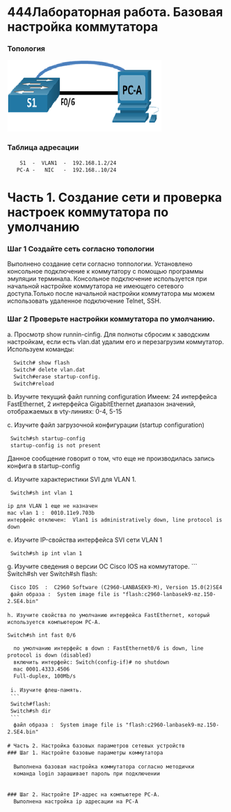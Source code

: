 # 444Лабораторная работа. Базовая настройка коммутатора

### Топология
![](1.png)

### Таблица адресации
```
    S1  -  VLAN1  -  192.168.1.2/24
   PC-A -   NIC   -  192.168..10/24  
```
# Часть 1. Создание сети и проверка настроек коммутатора по умолчанию
### Шаг 1  Создайте сеть согласно топологии
  Выполнено создание сети согласно топпологии. Установлено консольное подключение к коммутатору с помощью программы эмуляции терминала.
  Консольное подключение используется при начальной настройке коммутатора не имеющего сетевого доступа.Только после начальной настройки коммутатора мы можем использовать удаленное подключение Telnet, SSH. 
### Шаг 2  Проверьте настройки коммутатора по умолчанию. 
  a. Просмотр show runnin-cinfig. Для полноты сбросим к заводским настройкам, если есть vlan.dat удалим его и перезагрузим коммутатор. Используем команды:
 ```  
   Switch# show flash
   Switch# delete vlan.dat
   Switch#erase startup-config. 
   Switch#reload
 ```
  b. Изучите текущий файл running configuration
   Имеем: 24 интерфейса FastEthernet, 2 интерфейса GigabitEthernet
   диапазон значений, отображаемых в vty-линиях: 0-4, 5-15
   
  с. Изучите файл загрузочной конфигурации (startup configuration) 
  ``` 
   Switch#sh startup-config 
   startup-config is not present
  ``` 
   Данное сообщение говорит о том, что еще не производилась запись конфига в  startup-config 
   
   d. Изучите характеристики SVI для VLAN 1.
   ```
    Switch#sh int vlan 1
   ``` 
    ip для VLAN 1 еще не назначен
    mac vlan 1 :  0010.11e9.703b
    интерфейс отключен:  Vlan1 is administratively down, line protocol is down

   e. Изучите IP-свойства интерфейса SVI сети VLAN 1
   ```
    Switch#sh ip int vlan 1
   ```
   g. Изучите сведения о версии ОС Cisco IOS на коммутаторе.
    ```
    Switch#sh ver
    Switch#sh flash:
   ```
    Cisco IOS  :  C2960 Software (C2960-LANBASEK9-M), Version 15.0(2)SE4
    файл образа :  System image file is "flash:c2960-lanbasek9-mz.150-2.SE4.bin"

   h. Изучите свойства по умолчанию интерфейса FastEthernet, который используется компьютером PC-A.
   ```
    Switch#sh int fast 0/6
   ```
     по умолчанию интерфейс в down : FastEthernet0/6 is down, line protocol is down (disabled)
     включить интерфейс: Switch(config-if)# no shutdown 
     mac 0001.4333.4506
     Full-duplex, 100Mb/s

    i. Изучите флеш-память.
    ```
    Switch#flash:
    Switch#sh dir
    ```
     файл образа :  System image file is "flash:c2960-lanbasek9-mz.150-2.SE4.bin"

# Часть 2. Настройка базовых параметров сетевых устройств
### Шаг 1. Настройте базовые параметры коммутатора

     Выполнена базовая настройка коммутатора согласно методички
     команда login зарашивает пароль при подключении


### Шаг 2. Настройте IP-адрес на компьютере PC-A.
     Выполнена настройка ip адресации на PC-A
   
